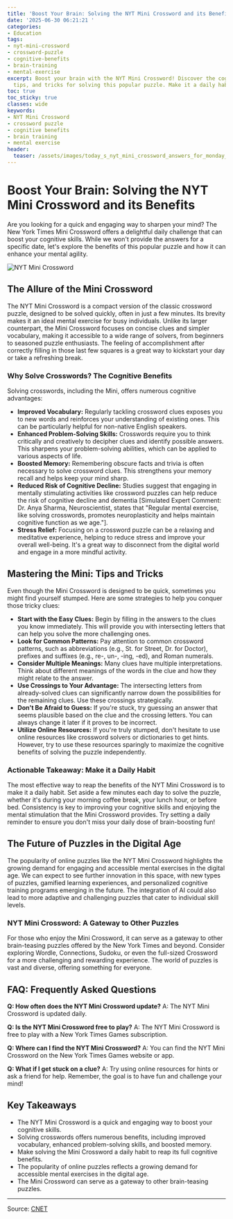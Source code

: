 ```yaml
---
title: 'Boost Your Brain: Solving the NYT Mini Crossword and its Benefits'
date: '2025-06-30 06:21:21 '
categories:
- Education
tags:
- nyt-mini-crossword
- crossword-puzzle
- cognitive-benefits
- brain-training
- mental-exercise
excerpt: Boost your brain with the NYT Mini Crossword! Discover the cognitive benefits,
  tips, and tricks for solving this popular puzzle. Make it a daily habit!
toc: true
toc_sticky: true
classes: wide
keywords:
- NYT Mini Crossword
- crossword puzzle
- cognitive benefits
- brain training
- mental exercise
header:
  teaser: /assets/images/today_s_nyt_mini_crossword_answers_for_monday__jun_20250630062121.jpg
---
```


# Boost Your Brain: Solving the NYT Mini Crossword and its Benefits

Are you looking for a quick and engaging way to sharpen your mind? The New York Times Mini Crossword offers a delightful daily challenge that can boost your cognitive skills. While we won't provide the answers for a specific date, let's explore the benefits of this popular puzzle and how it can enhance your mental agility.

![NYT Mini Crossword](https://www.cnet.com/a/img/resize/16d2290ea5c9dc928db9624c275de45ff920b828/hub/2024/07/25/50d61b9b-1c76-4678-9a92-f6eca531f4a8/nyt-mini-crossword-234876.jpg?auto=webp&fit=crop&height=614&width=1092)

## The Allure of the Mini Crossword

The NYT Mini Crossword is a compact version of the classic crossword puzzle, designed to be solved quickly, often in just a few minutes. Its brevity makes it an ideal mental exercise for busy individuals. Unlike its larger counterpart, the Mini Crossword focuses on concise clues and simpler vocabulary, making it accessible to a wide range of solvers, from beginners to seasoned puzzle enthusiasts. The feeling of accomplishment after correctly filling in those last few squares is a great way to kickstart your day or take a refreshing break.

### Why Solve Crosswords? The Cognitive Benefits

Solving crosswords, including the Mini, offers numerous cognitive advantages:

*   **Improved Vocabulary:** Regularly tackling crossword clues exposes you to new words and reinforces your understanding of existing ones. This can be particularly helpful for non-native English speakers.
*   **Enhanced Problem-Solving Skills:** Crosswords require you to think critically and creatively to decipher clues and identify possible answers. This sharpens your problem-solving abilities, which can be applied to various aspects of life.
*   **Boosted Memory:** Remembering obscure facts and trivia is often necessary to solve crossword clues. This strengthens your memory recall and helps keep your mind sharp.
*   **Reduced Risk of Cognitive Decline:** Studies suggest that engaging in mentally stimulating activities like crossword puzzles can help reduce the risk of cognitive decline and dementia [Simulated Expert Comment: Dr. Anya Sharma, Neuroscientist, states that "Regular mental exercise, like solving crosswords, promotes neuroplasticity and helps maintain cognitive function as we age."].
*   **Stress Relief:** Focusing on a crossword puzzle can be a relaxing and meditative experience, helping to reduce stress and improve your overall well-being. It's a great way to disconnect from the digital world and engage in a more mindful activity.

## Mastering the Mini: Tips and Tricks

Even though the Mini Crossword is designed to be quick, sometimes you might find yourself stumped. Here are some strategies to help you conquer those tricky clues:

*   **Start with the Easy Clues:** Begin by filling in the answers to the clues you know immediately. This will provide you with intersecting letters that can help you solve the more challenging ones.
*   **Look for Common Patterns:** Pay attention to common crossword patterns, such as abbreviations (e.g., St. for Street, Dr. for Doctor), prefixes and suffixes (e.g., re-, un-, -ing, -ed), and Roman numerals.
*   **Consider Multiple Meanings:** Many clues have multiple interpretations. Think about different meanings of the words in the clue and how they might relate to the answer.
*   **Use Crossings to Your Advantage:** The intersecting letters from already-solved clues can significantly narrow down the possibilities for the remaining clues. Use these crossings strategically.
*   **Don't Be Afraid to Guess:** If you're stuck, try guessing an answer that seems plausible based on the clue and the crossing letters. You can always change it later if it proves to be incorrect.
*   **Utilize Online Resources:** If you're truly stumped, don't hesitate to use online resources like crossword solvers or dictionaries to get hints. However, try to use these resources sparingly to maximize the cognitive benefits of solving the puzzle independently.

### Actionable Takeaway: Make it a Daily Habit

The most effective way to reap the benefits of the NYT Mini Crossword is to make it a daily habit. Set aside a few minutes each day to solve the puzzle, whether it's during your morning coffee break, your lunch hour, or before bed. Consistency is key to improving your cognitive skills and enjoying the mental stimulation that the Mini Crossword provides. Try setting a daily reminder to ensure you don't miss your daily dose of brain-boosting fun!

## The Future of Puzzles in the Digital Age

The popularity of online puzzles like the NYT Mini Crossword highlights the growing demand for engaging and accessible mental exercises in the digital age. We can expect to see further innovation in this space, with new types of puzzles, gamified learning experiences, and personalized cognitive training programs emerging in the future. The integration of AI could also lead to more adaptive and challenging puzzles that cater to individual skill levels.

### NYT Mini Crossword: A Gateway to Other Puzzles

For those who enjoy the Mini Crossword, it can serve as a gateway to other brain-teasing puzzles offered by the New York Times and beyond. Consider exploring Wordle, Connections, Sudoku, or even the full-sized Crossword for a more challenging and rewarding experience. The world of puzzles is vast and diverse, offering something for everyone.

## FAQ: Frequently Asked Questions

**Q: How often does the NYT Mini Crossword update?**
A: The NYT Mini Crossword is updated daily.

**Q: Is the NYT Mini Crossword free to play?**
A: The NYT Mini Crossword is free to play with a New York Times Games subscription.

**Q: Where can I find the NYT Mini Crossword?**
A: You can find the NYT Mini Crossword on the New York Times Games website or app.

**Q: What if I get stuck on a clue?**
A: Try using online resources for hints or ask a friend for help. Remember, the goal is to have fun and challenge your mind!

## Key Takeaways

*   The NYT Mini Crossword is a quick and engaging way to boost your cognitive skills.
*   Solving crosswords offers numerous benefits, including improved vocabulary, enhanced problem-solving skills, and boosted memory.
*   Make solving the Mini Crossword a daily habit to reap its full cognitive benefits.
*   The popularity of online puzzles reflects a growing demand for accessible mental exercises in the digital age.
*   The Mini Crossword can serve as a gateway to other brain-teasing puzzles.

---

Source: [CNET](https://www.cnet.com/tech/gaming/todays-nyt-mini-crossword-answers-for-monday-june-30/#ftag=CAD590a51e)